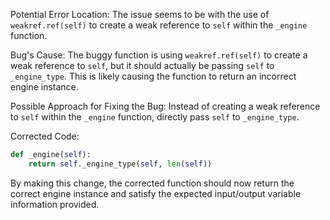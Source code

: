 Potential Error Location: The issue seems to be with the use of `weakref.ref(self)` to create a weak reference to `self` within the `_engine` function.

Bug's Cause: The buggy function is using `weakref.ref(self)` to create a weak reference to `self`, but it should actually be passing `self` to `_engine_type`. This is likely causing the function to return an incorrect engine instance.

Possible Approach for Fixing the Bug: Instead of creating a weak reference to `self` within the `_engine` function, directly pass `self` to `_engine_type`.

Corrected Code:

```python
def _engine(self):
    return self._engine_type(self, len(self))
```

By making this change, the corrected function should now return the correct engine instance and satisfy the expected input/output variable information provided.